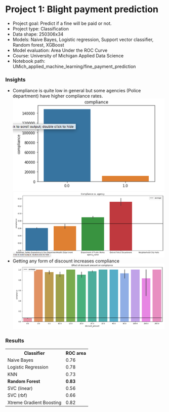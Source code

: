 <h1>Project 1: Blight payment prediction</h1>
<ul>
  <li>Project goal: Predict if a fine will be paid or not.</li>
  <li>Project type: Classification</li>
  <li>Data shape: 250306x34</li>
  <li>Models: Naive Bayes, Logistic regression, Support vector classifier, Random forest, XGBoost</li>
  <li>Model evaluation: Area Under the ROC Curve</li>
  <li>Course: University of Michigan Applied Data Science</li>
  <li>Notebook path: UMich_applied_machine_learning/fine_payment_prediction</li>
</ul>

<h3>Insights</h3>
<ul><li>Compliance is quite low in general but some agencies (Police department) have higher compliance rates.
  <img src="UMich_applied_machine_learning/fine_payment_prediction/compliance.png" alt="Compiance">
  <img src="UMich_applied_machine_learning/fine_payment_prediction/agency.png" alt="Compiance">
  </li>        
    <li>Getting any form of discount increases compliance</li>
  <img src="UMich_applied_machine_learning/fine_payment_prediction/effect_of_discount.png" alt="Compiance">
</ul>

<h3>Results</h3>
<table>
    <tr>
        <th>Classifier</th>
        <th>ROC area</th>
    </tr>
    <tr>
        <td>Naive Bayes</td>
        <td>0.76</td>
    </tr>
    <tr>
        <td>Logistic Regression</td>
        <td>0.78</td>
    </tr>
    <tr>
        <td>KNN</td>
        <td>0.73</td>
    </tr>
    <tr>
        <td><strong>Random Forest</strong></td>
        <td><strong>0.83</strong></td>
    </tr>
    <tr>
        <td>SVC (linear)</td>
        <td>0.56</td>
    </tr>
    <tr>
        <td>SVC (rbf)</td>
        <td>0.66</td>
    </tr>    
    <tr>
        <td>Xtreme Gradient Boosting</td>
        <td>0.82</td>
    </tr>
</table> 

